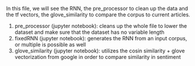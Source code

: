 In this file, we will see the RNN, the pre_processor to clean up the data and the tf vectors, the glove_similarity to compare the corpus to current articles. 

1) pre_processor (jupyter notebook): cleans up the whole file to lower the dataset and make sure that the dataset has no variable length
2) fixedRNN (jupyter notebook): generates the RNN from an input corpus, or multiple is possible as well
3) glove_similarity (jupyter notebook): utilizes the cosin similarity + glove vectorization from google in order to compare similarity in sentiment
